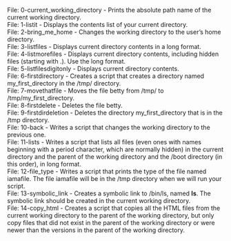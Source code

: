 File: 0-current_working_directory - Prints the absolute path name of the current working directory.  
File: 1-listit - Displays the contents list of your current directory.  
File: 2-bring_me_home - Changes the working directory to the user’s home directory.  
File: 3-listfiles - Displays current directory contents in a long format.  
File: 4-listmorefiles - Displays current directory contents, including hidden files (starting with .). Use the long format.  
File: 5-listfilesdigitonly - Displays current directory contents.  
File: 6-firstdirectory - Creates a script that creates a directory named my_first_directory in the /tmp/ directory.  
File: 7-movethatfile - Moves the file betty from /tmp/ to /tmp/my_first_directory.  
File: 8-firstdelete - Deletes the file betty.  
File: 9-firstdirdeletion - Deletes the directory my_first_directory that is in the /tmp directory.  
File: 10-back - Writes a script that changes the working directory to the previous one.  
File: 11-lists - Writes a script that lists all files (even ones with names beginning with a period character, which are normally hidden) in the current directory and the parent of the working directory and the /boot directory (in this order), in long format.  
File: 12-file_type - Writes a script that prints the type of the file named iamafile. The file iamafile will be in the /tmp directory when we will run your script.  
File: 13-symbolic_link - Creates a symbolic link to /bin/ls, named __ls__. The symbolic link should be created in the current working directory.  
File: 14-copy_html - Creates a script that copies all the HTML files from the current working directory to the parent of the working directory, but only copy files that did not exist in the parent of the working directory or were newer than the versions in the parent of the working directory.  
